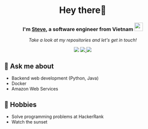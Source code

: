 <h1 align="center"> Hey there👋</h1>

<h3 align="center"> I'm <a href="https://www.facebook.com/vkhanhqui" target="_blank">Steve</a>, a software engineer from Vietnam <img src="https://user-images.githubusercontent.com/5679180/79618120-0daffb80-80be-11ea-819e-d2b0fa904d07.gif" width="27px"></h3> 

<p align="center">
  <i>Take a look at my repositories and let's get in touch!</i>

<p align="center">
<a href= "https://github.com/vkhanhqui" target="_blank"><img src="https://img.icons8.com/material-outlined/27/000000/ball-point-pen.png"/></a>
<a href= "mailto:vkhanhqui@gmail.com" target="_blank"><img src="https://img.icons8.com/material-outlined/30/000000/gmail.png" /> </a>
<a href= "https://www.facebook.com/vkhanhqui" target="_blank"><img src="https://img.icons8.com/material-outlined/30/000000/facebook.png"/></a>
</p>

## 💬 Ask me about
- Backend web development (Python, Java)
- Docker
- Amazon Web Services

## 📅 Hobbies
- Solve programming problems at <a href="https://www.hackerrank.com/vkhanhqui" style="text-decoration-line:none;" target="_blank">HackerRank</a>
- Watch the sunset
